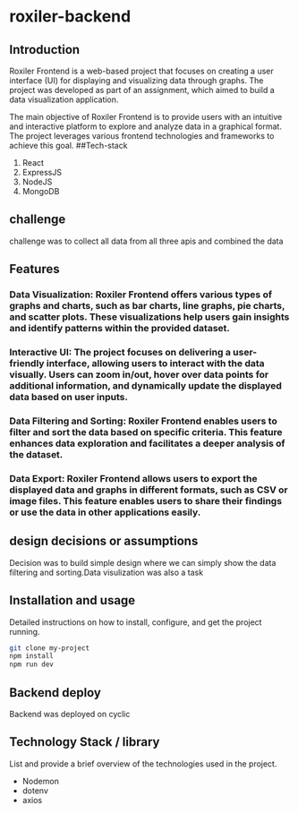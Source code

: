 # roxiler-backend

## Introduction
Roxiler Frontend is a web-based project that focuses on creating a user interface (UI) for displaying and visualizing data through graphs. The project was developed as part of an assignment, which aimed to build a data visualization application.

The main objective of Roxiler Frontend is to provide users with an intuitive and interactive platform to explore and analyze data in a graphical format. The project leverages various frontend technologies and frameworks to achieve this goal.
##Tech-stack
1. React
2. ExpressJS
3. NodeJS
4. MongoDB

## challenge
challenge was to collect all data from all three apis and combined the data
## Features
### Data Visualization: Roxiler Frontend offers various types of graphs and charts, such as bar charts, line graphs, pie charts, and scatter plots. These visualizations help users gain insights and identify patterns within the provided dataset.

###  Interactive UI: The project focuses on delivering a user-friendly interface, allowing users to interact with the data visually. Users can zoom in/out, hover over data points for additional information, and dynamically update the displayed data based on user inputs.

###  Data Filtering and Sorting: Roxiler Frontend enables users to filter and sort the data based on specific criteria. This feature enhances data exploration and facilitates a deeper analysis of the dataset.

 ###  Data Export: Roxiler Frontend allows users to export the displayed data and graphs in different formats, such as CSV or image files. This feature enables users to share their findings or use the data in other applications easily.

## design decisions or assumptions
Decision was to build simple design where we can simply show the data filtering and sorting.Data visulization was also a task

## Installation and usage
Detailed instructions on how to install, configure, and get the project running.

```bash
git clone my-project
npm install
npm run dev
```
## Backend deploy
Backend was deployed on cyclic

## Technology Stack / library
List and provide a brief overview of the technologies used in the project.

- Nodemon
- dotenv
- axios

